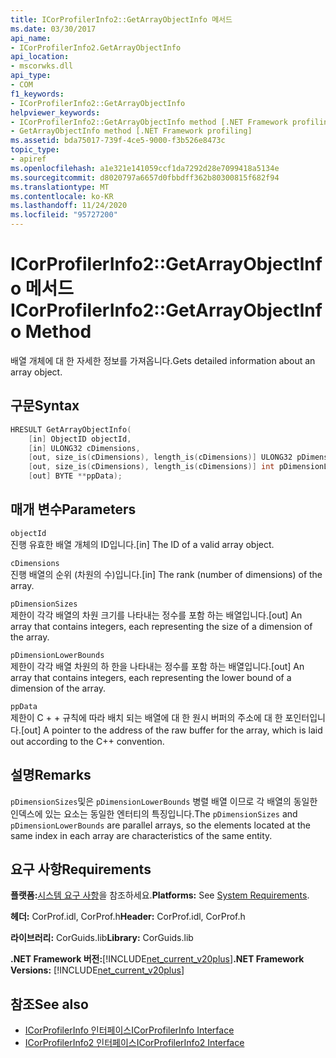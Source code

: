 ```yaml
---
title: ICorProfilerInfo2::GetArrayObjectInfo 메서드
ms.date: 03/30/2017
api_name:
- ICorProfilerInfo2.GetArrayObjectInfo
api_location:
- mscorwks.dll
api_type:
- COM
f1_keywords:
- ICorProfilerInfo2::GetArrayObjectInfo
helpviewer_keywords:
- ICorProfilerInfo2::GetArrayObjectInfo method [.NET Framework profiling]
- GetArrayObjectInfo method [.NET Framework profiling]
ms.assetid: bda75017-739f-4ce5-9000-f3b526e8473c
topic_type:
- apiref
ms.openlocfilehash: a1e321e141059ccf1da7292d28e7099418a5134e
ms.sourcegitcommit: d8020797a6657d0fbbdff362b80300815f682f94
ms.translationtype: MT
ms.contentlocale: ko-KR
ms.lasthandoff: 11/24/2020
ms.locfileid: "95727200"
---
```

# <a name="icorprofilerinfo2getarrayobjectinfo-method"></a><span data-ttu-id="1ab47-102">ICorProfilerInfo2::GetArrayObjectInfo 메서드</span><span class="sxs-lookup"><span data-stu-id="1ab47-102">ICorProfilerInfo2::GetArrayObjectInfo Method</span></span>

<span data-ttu-id="1ab47-103">배열 개체에 대 한 자세한 정보를 가져옵니다.</span><span class="sxs-lookup"><span data-stu-id="1ab47-103">Gets detailed information about an array object.</span></span>  
  
## <a name="syntax"></a><span data-ttu-id="1ab47-104">구문</span><span class="sxs-lookup"><span data-stu-id="1ab47-104">Syntax</span></span>  
  
```cpp  
HRESULT GetArrayObjectInfo(  
    [in] ObjectID objectId,  
    [in] ULONG32 cDimensions,  
    [out, size_is(cDimensions), length_is(cDimensions)] ULONG32 pDimensionSizes[],  
    [out, size_is(cDimensions), length_is(cDimensions)] int pDimensionLowerBounds[],  
    [out] BYTE **ppData);  
```  
  
## <a name="parameters"></a><span data-ttu-id="1ab47-105">매개 변수</span><span class="sxs-lookup"><span data-stu-id="1ab47-105">Parameters</span></span>  

 `objectId`  
 <span data-ttu-id="1ab47-106">진행 유효한 배열 개체의 ID입니다.</span><span class="sxs-lookup"><span data-stu-id="1ab47-106">[in] The ID of a valid array object.</span></span>  
  
 `cDimensions`  
 <span data-ttu-id="1ab47-107">진행 배열의 순위 (차원의 수)입니다.</span><span class="sxs-lookup"><span data-stu-id="1ab47-107">[in] The rank (number of dimensions) of the array.</span></span>  
  
 `pDimensionSizes`  
 <span data-ttu-id="1ab47-108">제한이 각각 배열의 차원 크기를 나타내는 정수를 포함 하는 배열입니다.</span><span class="sxs-lookup"><span data-stu-id="1ab47-108">[out] An array that contains integers, each representing the size of a dimension of the array.</span></span>  
  
 `pDimensionLowerBounds`  
 <span data-ttu-id="1ab47-109">제한이 각각 배열 차원의 하 한을 나타내는 정수를 포함 하는 배열입니다.</span><span class="sxs-lookup"><span data-stu-id="1ab47-109">[out] An array that contains integers, each representing the lower bound of a dimension of the array.</span></span>  
  
 `ppData`  
 <span data-ttu-id="1ab47-110">제한이 C + + 규칙에 따라 배치 되는 배열에 대 한 원시 버퍼의 주소에 대 한 포인터입니다.</span><span class="sxs-lookup"><span data-stu-id="1ab47-110">[out] A pointer to the address of the raw buffer for the array, which is laid out according to the C++ convention.</span></span>  
  
## <a name="remarks"></a><span data-ttu-id="1ab47-111">설명</span><span class="sxs-lookup"><span data-stu-id="1ab47-111">Remarks</span></span>  

 <span data-ttu-id="1ab47-112">`pDimensionSizes`및은 `pDimensionLowerBounds` 병렬 배열 이므로 각 배열의 동일한 인덱스에 있는 요소는 동일한 엔터티의 특징입니다.</span><span class="sxs-lookup"><span data-stu-id="1ab47-112">The `pDimensionSizes` and `pDimensionLowerBounds` are parallel arrays, so the elements located at the same index in each array are characteristics of the same entity.</span></span>  
  
## <a name="requirements"></a><span data-ttu-id="1ab47-113">요구 사항</span><span class="sxs-lookup"><span data-stu-id="1ab47-113">Requirements</span></span>  

 <span data-ttu-id="1ab47-114">**플랫폼:**[시스템 요구 사항](../../get-started/system-requirements.md)을 참조하세요.</span><span class="sxs-lookup"><span data-stu-id="1ab47-114">**Platforms:** See [System Requirements](../../get-started/system-requirements.md).</span></span>  
  
 <span data-ttu-id="1ab47-115">**헤더:** CorProf.idl, CorProf.h</span><span class="sxs-lookup"><span data-stu-id="1ab47-115">**Header:** CorProf.idl, CorProf.h</span></span>  
  
 <span data-ttu-id="1ab47-116">**라이브러리:** CorGuids.lib</span><span class="sxs-lookup"><span data-stu-id="1ab47-116">**Library:** CorGuids.lib</span></span>  
  
 <span data-ttu-id="1ab47-117">**.NET Framework 버전:**[!INCLUDE[net_current_v20plus](../../../../includes/net-current-v20plus-md.md)]</span><span class="sxs-lookup"><span data-stu-id="1ab47-117">**.NET Framework Versions:** [!INCLUDE[net_current_v20plus](../../../../includes/net-current-v20plus-md.md)]</span></span>  
  
## <a name="see-also"></a><span data-ttu-id="1ab47-118">참조</span><span class="sxs-lookup"><span data-stu-id="1ab47-118">See also</span></span>

- [<span data-ttu-id="1ab47-119">ICorProfilerInfo 인터페이스</span><span class="sxs-lookup"><span data-stu-id="1ab47-119">ICorProfilerInfo Interface</span></span>](icorprofilerinfo-interface.md)
- [<span data-ttu-id="1ab47-120">ICorProfilerInfo2 인터페이스</span><span class="sxs-lookup"><span data-stu-id="1ab47-120">ICorProfilerInfo2 Interface</span></span>](icorprofilerinfo2-interface.md)

